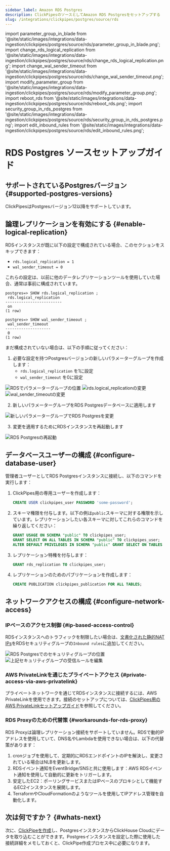 ```yaml
---
sidebar_label: Amazon RDS Postgres
description: ClickPipesのソースとしてAmazon RDS Postgresをセットアップする
slug: /integrations/clickpipes/postgres/source/rds
---
```


import parameter_group_in_blade from '@site/static/images/integrations/data-ingestion/clickpipes/postgres/source/rds/parameter_group_in_blade.png';
import change_rds_logical_replication from '@site/static/images/integrations/data-ingestion/clickpipes/postgres/source/rds/change_rds_logical_replication.png';
import change_wal_sender_timeout from '@site/static/images/integrations/data-ingestion/clickpipes/postgres/source/rds/change_wal_sender_timeout.png';
import modify_parameter_group from '@site/static/images/integrations/data-ingestion/clickpipes/postgres/source/rds/modify_parameter_group.png';
import reboot_rds from '@site/static/images/integrations/data-ingestion/clickpipes/postgres/source/rds/reboot_rds.png';
import security_group_in_rds_postgres from '@site/static/images/integrations/data-ingestion/clickpipes/postgres/source/rds/security_group_in_rds_postgres.png';
import edit_inbound_rules from '@site/static/images/integrations/data-ingestion/clickpipes/postgres/source/rds/edit_inbound_rules.png';


# RDS Postgres ソースセットアップガイド

## サポートされているPostgresバージョン {#supported-postgres-versions}

ClickPipesはPostgresバージョン12以降をサポートしています。

## 論理レプリケーションを有効にする {#enable-logical-replication}

RDSインスタンスが既に以下の設定で構成されている場合、このセクションをスキップできます：
- `rds.logical_replication = 1`
- `wal_sender_timeout = 0`

これらの設定は、以前に他のデータレプリケーションツールを使用していた場合、通常は事前に構成されています。

```text
postgres=> SHOW rds.logical_replication ;
 rds.logical_replication
-------------------------
 on
(1 row)

postgres=> SHOW wal_sender_timeout ;
 wal_sender_timeout
--------------------
 0
(1 row)
```

まだ構成されていない場合は、以下の手順に従ってください：

1. 必要な設定を持つPostgresバージョンの新しいパラメーターグループを作成します：
    - `rds.logical_replication` を1に設定
    - `wal_sender_timeout` を0に設定

<img src={parameter_group_in_blade} alt="RDSでパラメーターグループの位置" />

<img src={change_rds_logical_replication} alt="rds.logical_replicationの変更" />

<img src={change_wal_sender_timeout} alt="wal_sender_timeoutの変更" />

2. 新しいパラメーターグループをRDS Postgresデータベースに適用します

<img src={modify_parameter_group} alt="新しいパラメーターグループでRDS Postgresを変更" />

3. 変更を適用するためにRDSインスタンスを再起動します

<img src={reboot_rds} alt="RDS Postgresの再起動" />

## データベースユーザーの構成 {#configure-database-user}

管理者ユーザーとしてRDS Postgresインスタンスに接続し、以下のコマンドを実行します：

1. ClickPipes用の専用ユーザーを作成します：

    ```sql
    CREATE USER clickpipes_user PASSWORD 'some-password';
    ```

2. スキーマ権限を付与します。以下の例は`public`スキーマに対する権限を示しています。レプリケーションしたい各スキーマに対してこれらのコマンドを繰り返してください：

    ```sql
    GRANT USAGE ON SCHEMA "public" TO clickpipes_user;
    GRANT SELECT ON ALL TABLES IN SCHEMA "public" TO clickpipes_user;
    ALTER DEFAULT PRIVILEGES IN SCHEMA "public" GRANT SELECT ON TABLES TO clickpipes_user;
    ```

3. レプリケーション特権を付与します：

    ```sql
    GRANT rds_replication TO clickpipes_user;
    ```

4. レプリケーションのためのパブリケーションを作成します：

    ```sql
    CREATE PUBLICATION clickpipes_publication FOR ALL TABLES;
    ```

## ネットワークアクセスの構成 {#configure-network-access}

### IPベースのアクセス制御 {#ip-based-access-control}

RDSインスタンスへのトラフィックを制限したい場合は、[文書化された静的NAT IPs](../../index.md#list-of-static-ips)をRDSセキュリティグループの`Inbound rules`に追加してください。

<img src={security_group_in_rds_postgres} alt="RDS Postgresでのセキュリティグループの位置" />

<img src={edit_inbound_rules} alt="上記セキュリティグループの受信ルールを編集" />

### AWS PrivateLinkを通じたプライベートアクセス {#private-access-via-aws-privatelink}

プライベートネットワークを通じてRDSインスタンスに接続するには、AWS PrivateLinkを使用できます。接続のセットアップについては、[ClickPipes用のAWS PrivateLinkセットアップガイド](/knowledgebase/aws-privatelink-setup-for-clickpipes)を参照してください。

### RDS Proxyのための代替策 {#workarounds-for-rds-proxy}
RDS Proxyは論理レプリケーション接続をサポートしていません。RDSで動的IPアドレスを使用していて、DNS名やLambdaを使用できない場合は、以下の代替策があります：

1. cronジョブを使用して、定期的にRDSエンドポイントのIPを解決し、変更されている場合はNLBを更新します。
2. RDSイベント通知をEventBridge/SNSと共に使用します：AWS RDSイベント通知を使用して自動的に更新をトリガーします。
3. 安定したEC2：ポーリングサービスまたはIPベースのプロキシとして機能するEC2インスタンスを展開します。
4. TerraformやCloudFormationのようなツールを使用してIPアドレス管理を自動化します。

## 次は何ですか？ {#whats-next}

次に、[ClickPipeを作成](../index.md)し、PostgresインスタンスからClickHouse Cloudにデータを取り込むことができます。Postgresインスタンスを設定した際に使用した接続詳細をメモしておくと、ClickPipe作成プロセス中に必要になります。
